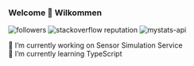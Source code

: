 ### Welcome 👋 Wilkommen

![followers](https://img.shields.io/github/followers/smamusa?style=flat) 
![stackoverflow reputation](https://img.shields.io/stackexchange/stackoverflow/r/5290070?style=plastic)
![mystats-api](https://img.shields.io/endpoint?style=flat&url=https://mystats-api.herokuapp.com/)

🔭 I’m currently working on Sensor Simulation Service\
🌱 I’m currently learning TypeScript

<!--
**smamusa/smamusa** is a ✨ _special_ ✨ repository because its `README.md` (this file) appears on your GitHub profile.

Here are some ideas to get you started:

- 🔭 I’m currently working on ...
- 🌱 I’m currently learning ...
- 👯 I’m looking to collaborate on ...
- 🤔 I’m looking for help with ...
- 💬 Ask me about ...
- 📫 How to reach me: ...
- 😄 Pronouns: ...
- ⚡ Fun fact: ...
-->
